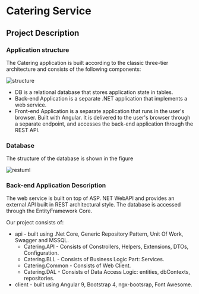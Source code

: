 # Catering Service

## Project Description

### Application structure

The Catering application is built according to the classic three-tier architecture and consists of the following components:

![structure](https://user-images.githubusercontent.com/84620072/130059892-ff4e18e6-0b3b-4f41-9401-235d8a63c9f1.png)

- DB is a relational database that stores application state in tables.
- Back-end Application is a separate .NET application that implements a web service.
- Front-end Application is a separate application that runs in the user's browser. Built with Angular. It is delivered to the user's browser through a separate endpoint, and accesses the back-end application through the REST API.

### Database

The structure of the database is shown in the figure

![restuml](https://user-images.githubusercontent.com/84620072/129891490-9916d92e-e974-4d80-bdac-dac134911ffc.png)

### Back-end Application Description

The web service is built on top of ASP. NET WebAPI and provides an external API built in REST architectural style. The database is accessed through the EntityFramework Core.

Our project consists of:

- api - built using .Net Core, Generic Repository Pattern, Unit Of Work, Swagger and MSSQL.
  - Catering.API - Consists of Constrollers, Helpers, Extensions, DTOs, Configuration.
  - Catering.BLL - Consists of Business Logic Part: Services.
  - Catering.Common - Consists of Web Client.
  - Catering.DAL - Consists of Data Access Logic: entities, dbContexts, repositories.
- client - built using Angular 9, Bootstrap 4, ngx-bootsrap, Font Awesome.
